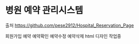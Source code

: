 # 병원 예약 관리시스템
출처
https://github.com/pese2912/Hospital_Reservation_Page

회원가입
예약
예약확인
예약수정
예약삭제
html 디자인 작업중

